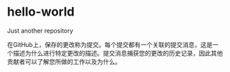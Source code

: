 # hello-world
Just another repository


在GitHub上，保存的更改称为提交。每个提交都有一个关联的提交消息，这是一个描述为什么进行特定更改的描述。提交消息捕获您的更改的历史记录，因此其他贡献者可以了解您所做的工作以及为什么。
